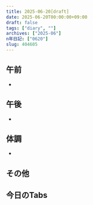 ```yaml
---
title: 2025-06-20[draft]
date: 2025-06-20T00:00:00+09:00
draft: false
tags: ["diary", ""]
archives: ["2025-06"]
n年日記: ["0620"]
slug: 404605
---
```

## 午前
- 
## 午後
- 
## 体調
- 
## その他
## 今日のTabs
